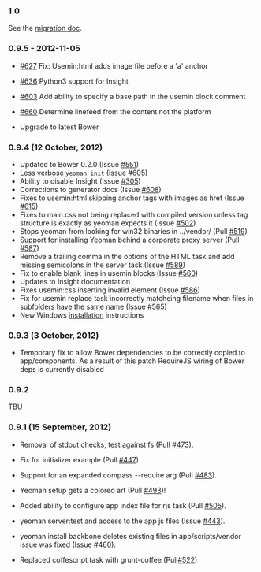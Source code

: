 ### 1.0

See the [migration doc](https://github.com/yeoman/yeoman/wiki/Migrate-from-0.9.6-to-1.0).


### 0.9.5 - 2012-11-05

- [#627](https://github.com/yeoman/yeoman/issues/627)
Fix: Usemin:html adds image file before a 'a' anchor

- [#636](https://github.com/yeoman/yeoman/issues/636)
Python3 support for Insight

- [#603](https://github.com/yeoman/yeoman/issues/603)
Add ability to specify a base path in the usemin block comment

- [#660](https://github.com/yeoman/yeoman/issues/660)
Determine linefeed from the content not the platform

- Upgrade to latest Bower


### 0.9.4 (12 October, 2012)

* Updated to Bower 0.2.0 (Issue [#551](https://github.com/yeoman/yeoman/issues/551))
* Less verbose `yeoman init` (Issue [#605](https://github.com/yeoman/yeoman/issues/605))
* Ability to disable Insight (Issue [#305](https://github.com/yeoman/yeoman/issues/385))
* Corrections to generator docs (Issue [#608](https://github.com/yeoman/yeoman/issues/608))
* Fixes to usemin:html skipping anchor tags with images as href (Issue [#615](https://github.com/yeoman/yeoman/issues/615))
* Fixes to main.css not being replaced with compiled version unless tag structure is exactly as yeoman expects it (Issue [#502](https://github.com/yeoman/yeoman/issues/502))
* Stops yeoman from looking for win32 binaries in ../vendor/ (Pull [#519](https://github.com/yeoman/yeoman/pull/519))
* Support for installing Yeoman behind a corporate proxy server (Pull [#587](https://github.com/yeoman/yeoman/pull/587))
* Remove a trailing comma in the options of the HTML task and add missing semicolons in the server task
(Issue [#589](https://github.com/yeoman/yeoman/pull/589))
* Fix to enable blank lines in usemin blocks (Issue [#560](https://github.com/yeoman/yeoman/issues/560))
* Updates to Insight documentation
* Fixes usemin:css inserting invalid <link> element (Issue [#586](https://github.com/yeoman/yeoman/issues/586))
* Fix for usemin replace task incorrectly matcheing filename when files in subfolders have the same name (Issue [#565](https://github.com/yeoman/yeoman/issues/565))
* New Windows [installation](https://github.com/yeoman/yeoman/wiki/Manual-Install) instructions 

### 0.9.3 (3 October, 2012)

* Temporary fix to allow Bower dependencies to be correctly copied to app/components. As a result of this patch RequireJS wiring of Bower deps is currently disabled

### 0.9.2 

TBU

### 0.9.1 (15 September, 2012)

* Removal of stdout checks, test against fs (Pull [#473](https://github.com/yeoman/yeoman/pull/473)).

* Fix for  initializer example (Pull [#447](https://github.com/yeoman/yeoman/pull/477 )).

* Support for an expanded compass --require arg (Pull [#483](https://github.com/yeoman/yeoman/pull/483)).   

* Yeoman setup gets a colored art (Pull [#493](https://github.com/yeoman/yeoman/pull/493))!

* Added ability to configure app index file for rjs task (Pull [#505](https://github.com/yeoman/yeoman/pull/505)).

* yeoman server:test and access to the app js files (Issue [#443](https://github.com/yeoman/yeoman/issues/443)).

* yeoman install backbone deletes existing files in app/scripts/vendor issue was fixed (Issue [#460](https://github.com/yeoman/yeoman/issues/460)).

* Replaced coffescript task with grunt-coffee (Pull[#522](https://github.com/yeoman/yeoman/pull/522))
